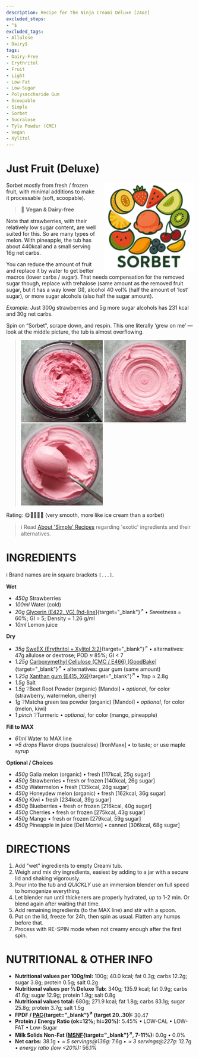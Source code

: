 ```yaml
---
description: Recipe for the Ninja Creami Deluxe [24oz]
excluded_steps:
- ^$
excluded_tags:
- Allulose
- Dairy$
tags:
- Dairy-Free
- Erythritol
- Fruit
- Light
- Low-Fat
- Low-Sugar
- Polysaccharide Gum
- Scoopable
- Simple
- Sorbet
- Sucralose
- Tylo Powder (CMC)
- Vegan
- Xylitol
---
```

# Just Fruit (Deluxe)
<img style="float: right; margin-left: 1.5em;" width=240 alt="Logo" src="logo-Just-Fruit.png" />

Sorbet mostly from fresh / frozen fruit, with minimal additions to make it processable (soft, scoopable).

> 🌿 **Vegan & Dairy-free**

Note that strawberries, with their relatively low sugar content, are well suited for this.
So are many types of melon.
With pineapple, the tub has about 440kcal and a small serving 16g net carbs.

You can reduce the amount of fruit and replace it by water to get better macros (lower carbs / sugar).
That needs compensation for the removed sugar though, replace with
trehalose (same amount as the removed fruit sugar, but it has a way lower GI),
alcohol 40 vol% (half the amount of ‘lost’ sugar), or more sugar alcohols (also half the sugar amount).

*Example:* Just 300g strawberries and 5g more sugar alcohols has 231 kcal and 30g net carbs.

Spin on “Sorbet”, scrape down, and respin.
This one literally ‘grew on me’ — look at the middle picture, the tub is almost overflowing.
> <img width=220 alt="After Sorbet" src="Just-Fruit-SB_2025-08-28_1.jpg" class="zoomable" />
> <img width=220 alt="After Respin" src="Just-Fruit-SB_2025-08-28_2.jpg" class="zoomable" />
> <img width=220 alt="Scooped" src="Just-Fruit-SB_2025-08-28_3.jpg" class="zoomable" />

Rating: 😋🍓🍓🍓🍨 (very smooth, more like ice cream than a sorbet)

> ℹ️ Read [About 'Simple' Recipes](/ice-creamery/info/tips%2Btricks/#about-simple-recipes) regarding 'exotic' ingredients and their alternatives.

# INGREDIENTS

ℹ️ Brand names are in square brackets `[...]`.

**Wet**

  - _450g_ Strawberries
  - _100ml_ Water (cold)
  - _20g_ [Glycerin (E422, VG) \[hd-line\]](/ice-creamery/info/ingredients/#vegetable-glycerin-glycerol-vg-e422){target="_blank"}<sup>↗</sup> • Sweetness = 60%; GI = 5; Density = 1.26 g/ml
  - _10ml_ Lemon juice

**Dry**

  - _35g_ [SweEX (Erythritol + Xylitol 3:2)](/ice-creamery/info/ingredients/#sweex-erythritol-xylitol-blend){target="_blank"}<sup>↗</sup> • alternatives: 47g allulose or dextrose; POD ≈ 85%; GI < 7
  - _1.25g_ [Carboxymethyl Cellulose (CMC / E466) \[GoodBake\]](/ice-creamery/info/ingredients/#carboxymethyl-cellulose-cmc-e466){target="_blank"}<sup>↗</sup> • alternatives: guar gum (same amount)
  - _1.25g_ [Xanthan gum (E415, XG)](/ice-creamery/info/ingredients/#xanthan-gum-xg-e415){target="_blank"}<sup>↗</sup> • 1tsp ≈ 2.8g
  - _1.5g_ Salt
  - _1.5g_ ❔Beet Root Powder (organic) [Mandoi] • *optional*, for color (strawberry, watermelon, cherry)
  - _1g_ ❔Matcha green tea powder (organic) [Mandoi] • *optional*, for color (melon, kiwi)
  - _1 pinch_ ❔Turmeric • *optional*, for color (mango, pineapple)

**Fill to MAX**

  - _61ml_ Water to MAX line
  - _≈5 drops_ Flavor drops (sucralose) [IronMaxx] • to taste; or use maple syrup

**Optional / Choices**

  - _450g_ Galia melon (organic) • fresh [117kcal, 25g sugar]
  - _450g_ Strawberries • fresh or frozen [140kcal, 26g sugar]
  - _450g_ Watermelon • fresh [135kcal, 28g sugar]
  - _450g_ Honeydew melon (organic) • fresh [162kcal, 36g sugar]
  - _450g_ Kiwi • fresh [234kcal, 39g sugar]
  - _450g_ Blueberries • fresh or frozen [216kcal, 40g sugar]
  - _450g_ Cherries • fresh or frozen [275kcal, 43g sugar]
  - _450g_ Mango • fresh or frozen [279kcal, 59g sugar]
  - _450g_ Pineapple in juice [Del Monte] • canned [306kcal, 68g sugar]

# DIRECTIONS

 1. Add "wet" ingredients to empty Creami tub.
 1. Weigh and mix dry ingredients, easiest by adding to a jar with a secure lid and shaking vigorously.
 1. Pour into the tub and *QUICKLY* use an immersion blender on full speed to homogenize everything.
 1. Let blender run until thickeners are properly hydrated, up to 1-2 min. Or blend again after waiting that time.
 1. Add remaining ingredients (to the MAX line) and stir with a spoon.
 1. Put on the lid, freeze for 24h, then spin as usual. Flatten any humps before that.
 1. Process with RE-SPIN mode when not creamy enough after the first spin.

# NUTRITIONAL & OTHER INFO

- **Nutritional values per 100g/ml:** 100g; 40.0 kcal; fat 0.3g; carbs 12.2g; sugar 3.8g; protein 0.5g; salt 0.2g
- **Nutritional values per ½ Deluxe Tub:** 340g; 135.9 kcal; fat 0.9g; carbs 41.6g; sugar 12.9g; protein 1.9g; salt 0.8g
- **Nutritional values total:** 680g; 271.9 kcal; fat 1.8g; carbs 83.1g; sugar 25.8g; protein 3.7g; salt 1.5g
- **FPDF / [PAC](/ice-creamery/info/glossary/#potere-anti-congelante-pac){target="_blank"}<sup>↗</sup> (target 20..30):** 30.47
- **Protein / Energy Ratio (ok=12%; hi=20%):** 5.45% • LOW-CAL • LOW-FAT • Low-Sugar
- **Milk Solids Non-Fat ([MSNF](/ice-creamery/info/glossary/#milk-solids-not-fat-msnf){target="_blank"}<sup>↗</sup>, 7-11%):** 0.0g • 0.0%
- **Net carbs:** 38.1g • *∝ 5 servings@136g:* 7.6g • *∝ 3 servings@227g:* 12.7g • *energy ratio (low <20%):* 56.1%
